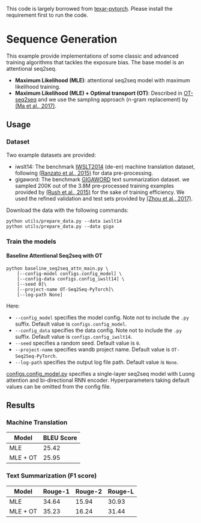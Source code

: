 <!-- MIT License

Copyright (c) 2019 LiqunChen

Permission is hereby granted, free of charge, to any person obtaining a copy
of this software and associated documentation files (the "Software"), to deal
in the Software without restriction, including without limitation the rights
to use, copy, modify, merge, publish, distribute, sublicense, and/or sell
copies of the Software, and to permit persons to whom the Software is
furnished to do so, subject to the following conditions:

The above copyright notice and this permission notice shall be included in all
copies or substantial portions of the Software.

THE SOFTWARE IS PROVIDED "AS IS", WITHOUT WARRANTY OF ANY KIND, EXPRESS OR
IMPLIED, INCLUDING BUT NOT LIMITED TO THE WARRANTIES OF MERCHANTABILITY,
FITNESS FOR A PARTICULAR PURPOSE AND NONINFRINGEMENT. IN NO EVENT SHALL THE
AUTHORS OR COPYRIGHT HOLDERS BE LIABLE FOR ANY CLAIM, DAMAGES OR OTHER
LIABILITY, WHETHER IN AN ACTION OF CONTRACT, TORT OR OTHERWISE, ARISING FROM,
OUT OF OR IN CONNECTION WITH THE SOFTWARE OR THE USE OR OTHER DEALINGS IN THE
SOFTWARE. -->

This code is largely borrowed from [texar-pytorch](https://github.com/asyml/texar-pytorch).
Please install the requirement first to run the code.

# Sequence Generation #
This example provide implementations of some classic and advanced training algorithms that tackles the exposure bias. The base model is an attentional seq2seq.

* **Maximum Likelihood (MLE)**: attentional seq2seq model with maximum likelihood training.
* **Maximum Likelihood (MLE) + Optimal transport (OT)**: Described in [OT-seq2seq](https://arxiv.org/pdf/1901.06283.pdf) and we use the sampling approach (n-gram replacement) by [(Ma et al., 2017)](https://arxiv.org/abs/1705.07136).

## Usage ##

### Dataset ###

Two example datasets are provided:

  * iwslt14: The benchmark [IWSLT2014](https://sites.google.com/site/iwsltevaluation2014/home) (de-en) machine translation dataset, following [(Ranzato et al., 2015)](https://arxiv.org/pdf/1511.06732.pdf) for data pre-processing.
  * gigaword: The benchmark [GIGAWORD](https://catalog.ldc.upenn.edu/LDC2003T05) text summarization dataset. we sampled 200K out of the 3.8M pre-processed training examples provided by [(Rush et al., 2015)](https://www.aclweb.org/anthology/D/D15/D15-1044.pdf) for the sake of training efficiency. We used the refined validation and test sets provided by [(Zhou et al., 2017)](https://arxiv.org/pdf/1704.07073.pdf).

Download the data with the following commands:

```
python utils/prepare_data.py --data iwslt14
python utils/prepare_data.py --data giga
```

### Train the models ###

#### Baseline Attentional Seq2seq with OT

```
python baseline_seq2seq_attn_main.py \
    [--config-model configs.config_model] \
    [--config-data configs.config_iwslt14] \
    [--seed 0]\
    [--project-name OT-Seq2Seq-PyTorch]\
    [--log-path None]
```

Here:
  * `--config_model` specifies the model config. Note not to include the `.py` suffix. Default value is `configs.config_model`.
  * `--config_data` specifies the data config. Note not to include the `.py` suffix. Default value is `configs.config_iwslt14`.
  * `--seed` specifies a random seed. Default value is `0`.
  * `--project-name` specifies wandb project name. Default value is `OT-Seq2Seq-PyTorch`.
  * `--log-path` specifies the output log file path. Default value is `None`.

[configs.config_model.py](./configs/config_model.py) specifies a single-layer seq2seq model with Luong attention and bi-directional RNN encoder. Hyperparameters taking default values can be omitted from the config file.

## Results ##

### Machine Translation
| Model      | BLEU Score   |
| -----------| -------|
| MLE        | 25.42 |
| MLE + OT |  25.95 |

### Text Summarization (F1 score)
| Model      | Rouge-1   | Rouge-2 | Rouge-L |
| -----------| -------|-------|-------|
| MLE        | 34.64  | 15.94 | 30.93 |
| MLE + OT | 35.23 | 16.24 | 31.44 |